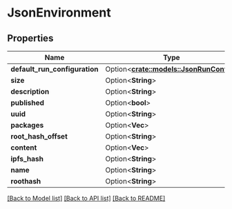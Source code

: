 # JsonEnvironment

## Properties

Name | Type | Description | Notes
------------ | ------------- | ------------- | -------------
**default_run_configuration** | Option<[**crate::models::JsonRunConfig**](json_RunConfig.md)> |  | [optional]
**size** | Option<**String**> |  | [optional]
**description** | Option<**String**> |  | [optional]
**published** | Option<**bool**> |  | [optional]
**uuid** | Option<**String**> |  | [optional]
**packages** | Option<**Vec<String>**> |  | [optional]
**root_hash_offset** | Option<**String**> |  | [optional]
**content** | Option<**Vec<String>**> |  | [optional]
**ipfs_hash** | Option<**String**> |  | [optional]
**name** | Option<**String**> |  | [optional]
**roothash** | Option<**String**> |  | [optional]

[[Back to Model list]](../README.md#documentation-for-models) [[Back to API list]](../README.md#documentation-for-api-endpoints) [[Back to README]](../README.md)


